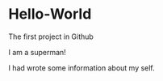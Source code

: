 # Hello-World
The first project in Github

I am a superman!

I had wrote some information about my self.
